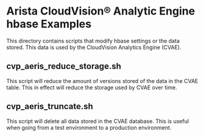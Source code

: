 # Arista CloudVision&reg; Analytic Engine hbase Examples
This directory contains scripts that modify hbase settings or the data stored. This data is used by the CloudVision Analytics Engine (CVAE).

## cvp_aeris_reduce_storage.sh

This script will reduce the amount of versions stored of the data in the
CVAE table. This in effect will reduce the storage used by CVAE over time.

## cvp_aeris_truncate.sh

This script will delete all data stored in the CVAE database. This is useful
when going from a test environment to a production environment.
